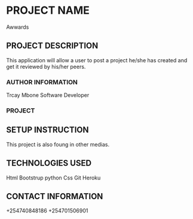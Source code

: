 
# PROJECT NAME
Awwards
## PROJECT  DESCRIPTION
This application will allow a user to post a project he/she has created and get it reviewed by his/her peers.
### AUTHOR INFORMATION
Trcay Mbone
Software Developer
### PROJECT
## SETUP INSTRUCTION
This project is also foung in other medias.
## TECHNOLOGIES USED
Html
Bootstrup
python
Css
Git
Heroku
## CONTACT INFORMATION
+254740848186
+254701506901

